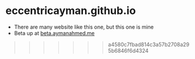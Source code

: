 # eccentricayman.github.io

- There are many website like this one, but this one is mine
- Beta up at [beta.aymanahmed.me](http://beta.aymanahmed.me)
>>>>>>> a4580c7fbad814c3a57b2708a295b6846f6d4324
